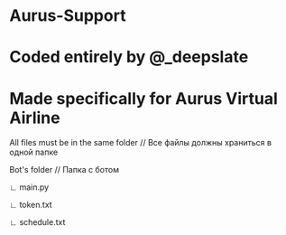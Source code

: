 # Aurus-Support
# Coded entirely by @_deepslate
# Made specifically for Aurus Virtual Airline


All files must be in the same folder // Все файлы должны храниться в одной папке

Bot's folder // Папка с ботом

  ∟ main.py
  
  ∟ token.txt
  
  ∟ schedule.txt
